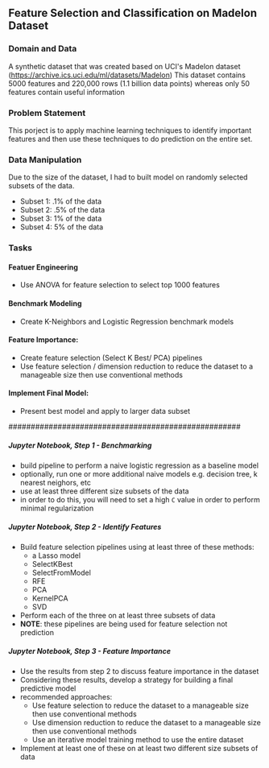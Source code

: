## Feature Selection and Classification on Madelon Dataset

### Domain and Data

A synthetic dataset that was created based on UCI's Madelon dataset (https://archive.ics.uci.edu/ml/datasets/Madelon)
This dataset contains 5000 features and 220,000 rows (1.1 billion data points) whereas only 50 features contain useful information


### Problem Statement

This porject is to apply machine learning techniques to identify important features and then use these techniques to do prediction on the entire set. 

### Data Manipulation

Due to the size of the dataset, I had to built model on randomly selected subsets of the data. 
- Subset 1: .1% of the data
- Subset 2: .5% of the data
- Subset 3: 1% of the data
- Subset 4: 5% of the data


### Tasks

#### Featuer Engineering
- Use ANOVA for feature selection to select top 1000 features

#### Benchmark Modeling  
- Create K-Neighbors and Logistic Regression benchmark models 

#### Feature Importance:     
- Create  feature selection (Select K Best/ PCA) pipelines
- Use feature selection / dimension reduction to reduce the dataset to a manageable size then use conventional methods

#### Implement Final Model:      
- Present best model and apply to larger data subset
  




####################################################
##### Jupyter Notebook, Step 1 - Benchmarking
- build pipeline to perform a naive logistic regression as a baseline model
- optionally, run one or more additional naive models e.g. decision tree, k nearest neighors, etc
- use at least three different size subsets of the data
- in order to do this, you will need to set a high `C` value in order to perform minimal regularization

##### Jupyter Notebook, Step 2 - Identify Features
- Build feature selection pipelines using at least three of these methods:
   - a Lasso model
   - SelectKBest
   - SelectFromModel
   - RFE
   - PCA
   - KernelPCA
   - SVD
- Perform each of the three on at least three subsets of data
- **NOTE**: these pipelines are being used for feature selection not prediction

##### Jupyter Notebook, Step 3 - Feature Importance
- Use the results from step 2 to discuss feature importance in the dataset
- Considering these results, develop a strategy for building a final predictive model
- recommended approaches:
    - Use feature selection to reduce the dataset to a manageable size then use conventional methods
    - Use dimension reduction to reduce the dataset to a manageable size then use conventional methods
    - Use an iterative model training method to use the entire dataset
- Implement at least one of these on at least two different size subsets of data
   



